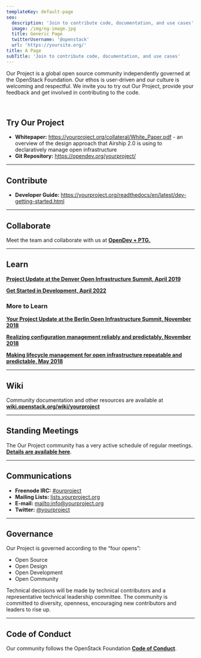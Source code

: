 ```yaml
---
templateKey: default-page
seo:
  description: 'Join to contribute code, documentation, and use cases'
  image: /img/og-image.jpg
  title: Generic Page
  twitterUsername: '@openstack'
  url: 'https://yoursite.org/'
title: A Page
subTitle: 'Join to contribute code, documentation, and use cases'
---
```

Our Project is a global open source community independently governed at the OpenStack Foundation. Our ethos is user-driven and our culture is welcoming and respectful. We invite you to try out Our Project, provide your feedback and get involved in contributing to the code.  

<br>

## Try Our Project

* **Whitepaper:** <https://yourproject.org/collateral/White_Paper.pdf> - an overview of the design approach that Airship 2.0 is using to declaratively manage open infrastructure
* **Git Repository:** <https://opendev.org/yourproject/>

- - -

## Contribute

* **Developer Guide:** <https://yourproject.org/readthedocs/en/latest/dev-getting-started.html>

- - -

## Collaborate

Meet the team and collaborate with us at [**OpenDev + PTG.**](https://www.openstack.org/events/opendev-ptg-2020/)

- - -

## Learn

[**Project Update at the Denver Open Infrastructure Summit, April 2019**](https://www.openstack.org/videos/summits/denver-2019/airship-project-update-1)

[**Get Started in Development, April 2022**](https://www.openstack.org/videos/summits/denver-2019/airskiff-your-on-ramp-to-airship-development)

### More to Learn

[**Your Project Update at the Berlin Open Infrastructure Summit, November 2018**](https://www.openstack.org/videos/summits/berlin-2018/airship-project-update)

[**Realizing configuration management reliably and predictably, November 2018**](https://www.openstack.org/videos/summits/berlin-2018/airship-deckhand-realizing-configuration-management-reliably-and-predictably)

[**Making lifecycle management for open infrastructure repeatable and predictable, May 2018**](https://www.openstack.org/videos/summits/vancouver-2018/airship-making-lifecycle-management-for-open-infrastructure-repeatable-and-predictable)

- - -

## Wiki

Community documentation and other resources are available at [**wiki.openstack.org/wiki/yourproject**](//wiki.openstack.org/wiki/yourproject)

- - -

## Standing Meetings

The Our Project community has a very active schedule of regular meetings. [**Details are available here**](https://wiki.openstack.org/wiki/Airship#Get_in_Touch).

- - -

## Communications

* **Freenode IRC:** [\#ourproject](https://wiki.openstack.org/wiki/yourproject#Get_in_Touch)
* **Mailing Lists:** [lists.yourproject.org](http://lists.yourproject.org/cgi-bin/mailman/listinfo)
* **E-mail:** <mailto:info@yourproject.org>
* **Twitter:** [@yourproject](//twitter.com/yourproject)

- - -

## Governance

Our Project is governed according to the “four opens”:

* Open Source
* Open Design
* Open Development
* Open Community

Technical decisions will be made by technical contributors and a representative technical leadership committee. The community is committed to diversity, openness, encouraging new contributors and leaders to rise up.

- - -

## Code of Conduct

Our community follows the OpenStack Foundation [**Code of Conduct**](https://www.openstack.org/legal/community-code-of-conduct/).
